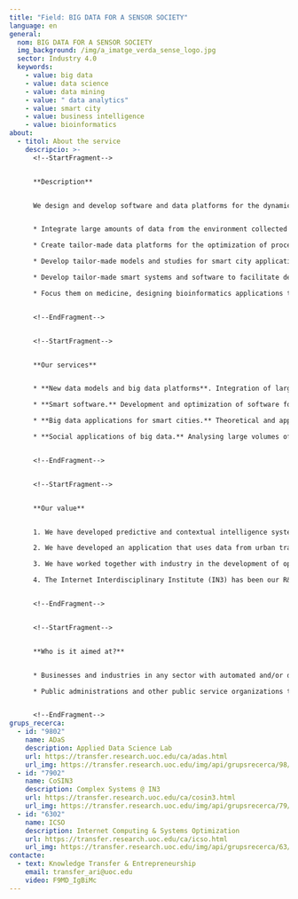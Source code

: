 ```yaml
---
title: "Field: BIG DATA FOR A SENSOR SOCIETY"
language: en
general:
  nom: BIG DATA FOR A SENSOR SOCIETY
  img_background: /img/a_imatge_verda_sense_logo.jpg
  sector: Industry 4.0
  keywords:
    - value: big data
    - value: data science
    - value: data mining
    - value: " data analytics"
    - value: smart city
    - value: business intelligence
    - value: bioinformatics
about:
  - titol: About the service
    descripcio: >-
      <!--StartFragment-->


      **Description** 


      We design and develop software and data platforms for the dynamic and transparent analysis of large amounts of data to optimize processes and improve decision-making in connected and sensor societies. These solutions make it possible to:


      * Integrate large amounts of data from the environment collected by sensors and a variety of devices using mobile phones, drones with cameras, etc.

      * Create tailor-made data platforms for the optimization of processes by incorporating business intelligence models for decision-making and MapReduce technologies for parallel and distributed processing of data.

      * Develop tailor-made models and studies for smart city applications and/or applications that integrate user perception and use.

      * Develop tailor-made smart systems and software to facilitate decision-making.

      * Focus them on medicine, designing bioinformatics applications to process medical and clinical data, such as, among other uses, medical imaging for the design of biomarkers. 


      <!--EndFragment-->


      <!--StartFragment-->


      **Our services**


      * **New data models and big data platforms**. Integration of large-scale data and heterogeneous technologies (e.g. mobile phones, drones, environmental sensors) to facilitate the efficient extraction of knowledge from processes. These big data platforms include business intelligence models that connect data to decision-making and MapReduce technologies, achieving the parallel and distributed processing of data. 

      * **Smart software.** Development and optimization of software for the dynamic and/or smart analysis of large amounts of data to optimize logistics, production and social and industrial economic performance.

      * **Big data applications for smart cities.** Theoretical and applied urban studies based on analysing large amounts of data from environmental variables that make it possible to model scenarios and/or produce predictive tools. These solutions address urban contexts such as, among others, traffic dynamics, the management of public spaces and the environment.

      * **Social applications of big data.** Analysing large volumes of data by means of computational social science tools that make it possible to model production and consumption scenarios to optimize the production and sale of products and services.


      <!--EndFragment-->


      <!--StartFragment-->


      **Our value**


      1. We have developed predictive and contextual intelligence systems in fields such as the food industry, improving supply and distribution chains.

      2. We have developed an application that uses data from urban traffic accidents to predict the likelihood of accidents between vehicles and pedestrians and match them to locations on city maps.

      3. We have worked together with industry in the development of open platforms to enable the automation of industrial and logistics processes. 

      4. The Internet Interdisciplinary Institute (IN3) has been our R&I reference centre since the year 2000. Its aim is to develop digital-age technological solutions and to study the internet and the effects of the interaction between digital technologies and human activity. 


      <!--EndFragment-->


      <!--StartFragment-->


      **Who is it aimed at?**


      * Businesses and industries in any sector with automated and/or distributed design, manufacturing and digital logistics processes seeking big data solutions.

      * Public administrations and other public service organizations that promote or carry out digital smart city operations.


      <!--EndFragment-->
grups_recerca:
  - id: "9802"
    name: ADaS
    description: Applied Data Science Lab
    url: https://transfer.research.uoc.edu/ca/adas.html
    url_img: https://transfer.research.uoc.edu/img/api/grupsrecerca/98/image/1622190089096
  - id: "7902"
    name: CoSIN3
    description: Complex Systems @ IN3
    url: https://transfer.research.uoc.edu/ca/cosin3.html
    url_img: https://transfer.research.uoc.edu/img/api/grupsrecerca/79/image/1593670827408
  - id: "6302"
    name: ICSO
    description: Internet Computing & Systems Optimization
    url: https://transfer.research.uoc.edu/ca/icso.html
    url_img: https://transfer.research.uoc.edu/img/api/grupsrecerca/63/image/1594283737757
contacte:
  - text: Knowledge Transfer & Entrepreneurship
    email: transfer_ari@uoc.edu
    video: F9MD_IgBiMc
---
```

